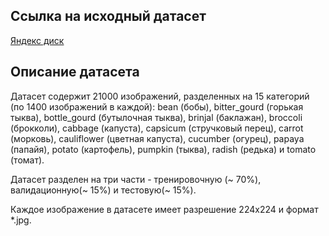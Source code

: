 ## Ссылка на исходный датасет
[Яндекс диск](https://disk.yandex.ru/d/mO9Fk6KbEGcVYA)

## Описание датасета
Датасет содержит 21000 изображений, разделенных на 15 категорий (по 1400 изображений в каждой): bean (бобы), 
bitter_gourd (горькая тыква), bottle_gourd (бутылочная тыква), brinjal (баклажан), broccoli (брокколи), 
cabbage (капуста), capsicum (стручковый перец), carrot (морковь), cauliflower (цветная капуста), cucumber (огурец),
papaya (папайя), potato (картофель), pumpkin (тыква), radish (редька) и tomato (томат).

Датасет разделен на три части - тренировочную (~ 70%), валидационную(~ 15%) и тестовую(~ 15%).

Каждое изображение в датасете имеет разрешение 224х224 и формат *.jpg.


